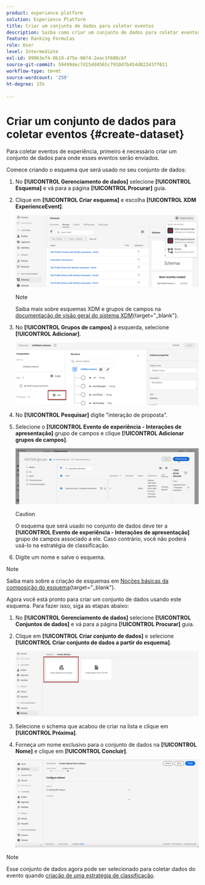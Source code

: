```yaml
---
product: experience platform
solution: Experience Platform
title: Criar um conjunto de dados para coletar eventos
description: Saiba como criar um conjunto de dados para coletar eventos
feature: Ranking Formulas
role: User
level: Intermediate
exl-id: 99963ef4-0b19-475e-96f4-2eac3f680c6f
source-git-commit: 59499dec7d15dd4565c7910d7b454d82243ff011
workflow-type: tm+mt
source-wordcount: '259'
ht-degree: 15%

---
```


# Criar um conjunto de dados para coletar eventos {#create-dataset}

Para coletar eventos de experiência, primeiro é necessário criar um conjunto de dados para onde esses eventos serão enviados.

Comece criando o esquema que será usado no seu conjunto de dados:

1. No **[!UICONTROL Gerenciamento de dados]** selecione **[!UICONTROL Esquema]** e vá para a página **[!UICONTROL Procurar]** guia.

1. Clique em **[!UICONTROL Criar esquema]** e escolha **[!UICONTROL XDM ExperienceEvent]**.

   ![](../assets/ai-ranking-xdm-event.png)

   >[!NOTE]
   >
   >Saiba mais sobre esquemas XDM e grupos de campos na [documentação de visão geral do sistema XDM](https://experienceleague.adobe.com/docs/experience-platform/xdm/home.html?lang=pt-BR){target="_blank"}.

1. No **[!UICONTROL Grupos de campos]** à esquerda, selecione **[!UICONTROL Adicionar]**.

   ![](../assets/ai-ranking-fields-groups.png)

1. No **[!UICONTROL Pesquisar]** digite &quot;interação de proposta&quot;.

1. Selecione o **[!UICONTROL Evento de experiência - Interações de apresentação]** grupo de campos e clique **[!UICONTROL Adicionar grupos de campos]**.

   ![](../assets/ai-ranking-add-field-group.png)

   >[!CAUTION]
   >
   >O esquema que será usado no conjunto de dados deve ter a **[!UICONTROL Evento de experiência - Interações de apresentação]** grupo de campos associado a ele. Caso contrário, você não poderá usá-lo na estratégia de classificação.

1. Digite um nome e salve o esquema.

>[!NOTE]
>
>Saiba mais sobre a criação de esquemas em [Noções básicas da composição do esquema](https://experienceleague.adobe.com/docs/experience-platform/xdm/schema/composition.html#understanding-schemas){target="_blank"}.

Agora você está pronto para criar um conjunto de dados usando este esquema. Para fazer isso, siga as etapas abaixo:

1. No **[!UICONTROL Gerenciamento de dados]** selecione **[!UICONTROL Conjuntos de dados]** e vá para a página **[!UICONTROL Procurar]** guia.

1. Clique em **[!UICONTROL Criar conjunto de dados]** e selecione **[!UICONTROL Criar conjunto de dados a partir do esquema]**.

   ![](../assets/ai-ranking-create-dataset-from-schema.png)

1. Selecione o schema que acabou de criar na lista e clique em **[!UICONTROL Próxima]**.

1. Forneça um nome exclusivo para o conjunto de dados na **[!UICONTROL Nome]** e clique em **[!UICONTROL Concluir]**.

   ![](../assets/ai-ranking-dataset-name.png)

>[!NOTE]
>
>Esse conjunto de dados agora pode ser selecionado para coletar dados do evento quando [criação de uma estratégia de classificação](#create-ranking-strategy).
